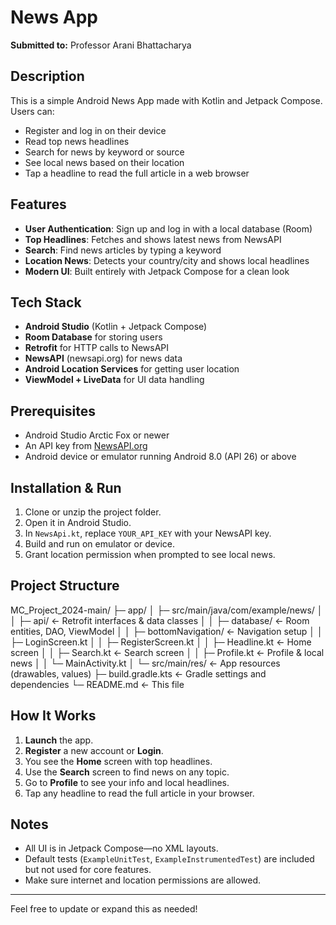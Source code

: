 # News App

**Submitted to:** Professor Arani Bhattacharya

## Description
This is a simple Android News App made with Kotlin and Jetpack Compose.  
Users can:
- Register and log in on their device  
- Read top news headlines  
- Search for news by keyword or source  
- See local news based on their location  
- Tap a headline to read the full article in a web browser  

## Features
- **User Authentication**: Sign up and log in with a local database (Room)  
- **Top Headlines**: Fetches and shows latest news from NewsAPI  
- **Search**: Find news articles by typing a keyword  
- **Location News**: Detects your country/city and shows local headlines  
- **Modern UI**: Built entirely with Jetpack Compose for a clean look  

## Tech Stack
- **Android Studio** (Kotlin + Jetpack Compose)  
- **Room Database** for storing users  
- **Retrofit** for HTTP calls to NewsAPI  
- **NewsAPI** (newsapi.org) for news data  
- **Android Location Services** for getting user location  
- **ViewModel + LiveData** for UI data handling  

## Prerequisites
- Android Studio Arctic Fox or newer  
- An API key from [NewsAPI.org](https://newsapi.org/)  
- Android device or emulator running Android 8.0 (API 26) or above  

## Installation & Run
1. Clone or unzip the project folder.  
2. Open it in Android Studio.  
3. In `NewsApi.kt`, replace `YOUR_API_KEY` with your NewsAPI key.  
4. Build and run on emulator or device.  
5. Grant location permission when prompted to see local news.  

## Project Structure

MC_Project_2024-main/
├─ app/
│ ├─ src/main/java/com/example/news/
│ │ ├─ api/ ← Retrofit interfaces & data classes
│ │ ├─ database/ ← Room entities, DAO, ViewModel
│ │ ├─ bottomNavigation/ ← Navigation setup
│ │ ├─ LoginScreen.kt
│ │ ├─ RegisterScreen.kt
│ │ ├─ Headline.kt ← Home screen
│ │ ├─ Search.kt ← Search screen
│ │ ├─ Profile.kt ← Profile & local news
│ │ └─ MainActivity.kt
│ └─ src/main/res/ ← App resources (drawables, values)
├─ build.gradle.kts ← Gradle settings and dependencies
└─ README.md ← This file


## How It Works
1. **Launch** the app.  
2. **Register** a new account or **Login**.  
3. You see the **Home** screen with top headlines.  
4. Use the **Search** screen to find news on any topic.  
5. Go to **Profile** to see your info and local headlines.  
6. Tap any headline to read the full article in your browser.  

## Notes
- All UI is in Jetpack Compose—no XML layouts.  
- Default tests (`ExampleUnitTest`, `ExampleInstrumentedTest`) are included but not used for core features.  
- Make sure internet and location permissions are allowed.  

---
Feel free to update or expand this as needed!  

